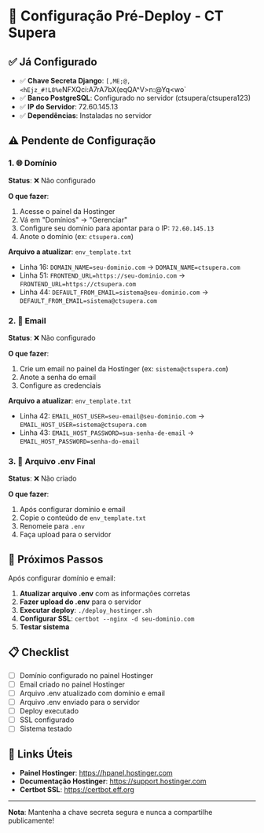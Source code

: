 # 🔧 Configuração Pré-Deploy - CT Supera

## ✅ Já Configurado

- ✅ **Chave Secreta Django**: `[,ME;@,<hEjz_#!L8%e`NFXQci:A7rA7bX(eqQA^V>n:@Yq<wo`
- ✅ **Banco PostgreSQL**: Configurado no servidor (ctsupera/ctsupera123)
- ✅ **IP do Servidor**: 72.60.145.13
- ✅ **Dependências**: Instaladas no servidor

## ⚠️ Pendente de Configuração

### 1. 🌐 Domínio
**Status**: ❌ Não configurado

**O que fazer**:
1. Acesse o painel da Hostinger
2. Vá em "Domínios" → "Gerenciar"
3. Configure seu domínio para apontar para o IP: `72.60.145.13`
4. Anote o domínio (ex: `ctsupera.com`)

**Arquivo a atualizar**: `env_template.txt`
- Linha 16: `DOMAIN_NAME=seu-dominio.com` → `DOMAIN_NAME=ctsupera.com`
- Linha 51: `FRONTEND_URL=https://seu-dominio.com` → `FRONTEND_URL=https://ctsupera.com`
- Linha 44: `DEFAULT_FROM_EMAIL=sistema@seu-dominio.com` → `DEFAULT_FROM_EMAIL=sistema@ctsupera.com`

### 2. 📧 Email
**Status**: ❌ Não configurado

**O que fazer**:
1. Crie um email no painel da Hostinger (ex: `sistema@ctsupera.com`)
2. Anote a senha do email
3. Configure as credenciais

**Arquivo a atualizar**: `env_template.txt`
- Linha 42: `EMAIL_HOST_USER=seu-email@seu-dominio.com` → `EMAIL_HOST_USER=sistema@ctsupera.com`
- Linha 43: `EMAIL_HOST_PASSWORD=sua-senha-de-email` → `EMAIL_HOST_PASSWORD=senha-do-email`

### 3. 📁 Arquivo .env Final
**Status**: ❌ Não criado

**O que fazer**:
1. Após configurar domínio e email
2. Copie o conteúdo de `env_template.txt`
3. Renomeie para `.env`
4. Faça upload para o servidor

## 🚀 Próximos Passos

Após configurar domínio e email:

1. **Atualizar arquivo .env** com as informações corretas
2. **Fazer upload do .env** para o servidor
3. **Executar deploy**: `./deploy_hostinger.sh`
4. **Configurar SSL**: `certbot --nginx -d seu-dominio.com`
5. **Testar sistema**

## 📋 Checklist

- [ ] Domínio configurado no painel Hostinger
- [ ] Email criado no painel Hostinger
- [ ] Arquivo .env atualizado com domínio e email
- [ ] Arquivo .env enviado para o servidor
- [ ] Deploy executado
- [ ] SSL configurado
- [ ] Sistema testado

## 🔗 Links Úteis

- **Painel Hostinger**: https://hpanel.hostinger.com
- **Documentação Hostinger**: https://support.hostinger.com
- **Certbot SSL**: https://certbot.eff.org

---

**Nota**: Mantenha a chave secreta segura e nunca a compartilhe publicamente!

